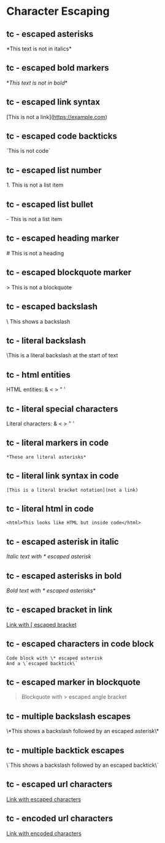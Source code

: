 # Character Escaping

## tc - escaped asterisks

\*This text is not in italics\*

## tc - escaped bold markers

\**This text is not in bold**

## tc - escaped link syntax

\[This is not a link](https://example.com)

## tc - escaped code backticks

\`This is not code\`

## tc - escaped list number

1\. This is not a list item

## tc - escaped list bullet

\- This is not a list item

## tc - escaped heading marker

\# This is not a heading

## tc - escaped blockquote marker

\> This is not a blockquote

## tc - escaped backslash

\\ This shows a backslash

## tc - literal backslash

\This is a literal backslash at the start of text

## tc - html entities

HTML entities: &amp; &lt; &gt; &quot; &apos;

## tc - literal special characters

Literal characters: & < > " '

## tc - literal markers in code

`*These are literal asterisks*`

## tc - literal link syntax in code

`[This is a literal bracket notation](not a link)`

## tc - literal html in code

`<html>This looks like HTML but inside code</html>`

## tc - escaped asterisk in italic

*Italic text with \* escaped asterisk*

## tc - escaped asterisks in bold

**Bold text with \** escaped asterisks**

## tc - escaped bracket in link

[Link with \[ escaped bracket](https://example.com)

## tc - escaped characters in code block

```
Code block with \* escaped asterisk
And a \`escaped backtick\`
```

## tc - escaped marker in blockquote

> Blockquote with \> escaped angle bracket

## tc - multiple backslash escapes

\\\*This shows a backslash followed by an escaped asterisk\\\*

## tc - multiple backtick escapes

\\\`This shows a backslash followed by an escaped backtick\\\`

## tc - escaped url characters

[Link with escaped characters](https://example.com/\(parenthesis\))

## tc - encoded url characters

[Link with encoded characters](https://example.com/%28parenthesis%29)
